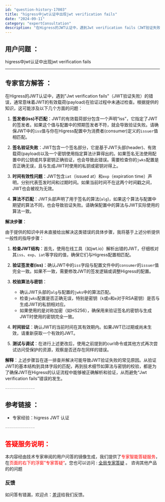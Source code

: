 ```yaml
---
id: "question-history-17003"
title: "higress中jwt认证中出现jwt verification fails"
date: "2024-09-11"
category: "expertConsultation"
description: "在Higress的JWT认证中，遇到Jwt verification fails（JWT验证失败）的错误，通常意味着JWT的有效载荷(payload)在验证过程中未通过检查。根据提供的知识，这可能涉及以下几个方面的问题：1. **签发者(iss)不匹配**：JWT的有效载荷部分包含一个声明“iss”"
---
```


## 用户问题 ： 
 higress中jwt认证中出现jwt verification fails  

---------------
## 专家官方解答 ：

在Higress的JWT认证中，遇到"Jwt verification fails"（JWT验证失败）的错误，通常意味着JWT的有效载荷(payload)在验证过程中未通过检查。根据提供的知识，这可能涉及以下几个方面的问题：

1. **签发者(iss)不匹配**：JWT的有效载荷部分包含一个声明“iss”，它指定了JWT的签发者。如果这个值与配置中的预期签发者不符，就会导致验证失败。请确保JWT中的`iss`值与你在Higress配置中为消费者(consumer)定义的`issuer`值相匹配。

2. **签名验证失败**：JWT包含一个签名部分，它是基于JWT头部(header)、有效载荷(payload)以及一个密钥使用指定算法计算得出的。如果签名无法使用配置中的公钥或共享密钥正确验证，也会导致此错误。需要检查你的`jwks`配置是否正确无误，且与生成JWT时使用的私钥或密钥对得上。

3. **时间有效性问题**：JWT包含`iat`（issued at）和`exp`（expiration time）声明，分别代表签发时间和过期时间。如果当前时间不在这两个时间戳之间，JWT也会被视为无效。

4. **算法不匹配**：JWT头部声明了用于签名的算法(`alg`)，如果这个算法与配置中期望的算法不同，也会导致验证失败。请确保配置中的算法与JWT实际使用的算法一致。

**解决步骤**：

由于提供的知识中并未直接给出解决这类错误的具体步骤，我将基于上述分析提供一般性的指导步骤：

1. **检查JWT结构**：首先，使用在线工具（如jwt.io）解析出错的JWT，仔细核对其`iss`、`exp`、`iat`等字段的值，确保它们与Higress配置相匹配。

2. **验证签发者(iss)**：确认JWT中的`iss`字段与配置文件中的`consumer`的`issuer`值完全一致。如果不一致，需要修改JWT的签发逻辑或调整Higress的配置。

3. **校验算法与密钥**：
   - 确认JWT头部的`alg`与配置的`jwks`中的算法匹配。
   - 检查`jwks`配置是否正确无误，特别是密钥（`k`或`n`和`e`对于RSA密钥）是否与生成JWT的私钥相对应。
   - 如果使用的是对称加密（如HS256），确保用来验证签名的密钥与生成JWT时使用的密钥完全一致。

4. **时间验证**：确认JWT的当前时间在其有效期内。如果JWT已过期或尚未生效，请重新获取一个有效的JWT。

5. **测试与调试**：在进行上述更改后，使用之前提到的curl命令或其他方式再次尝试访问受保护的资源，观察是否还存在同样的错误。

**解释**：上述步骤旨在逐一排查并解决可能导致JWT验证失败的常见原因。从验证JWT的基本结构到具体字段的匹配，再到技术细节如算法与密钥的校验，都是为了确保JWT在Higress的认证流程中能够被正确解析和验证，从而避免“Jwt verification fails”错误的发生。


<font color="#949494">---------------</font> 


## 参考链接 ：

* 专家经验：higress JWT 认证 


 <font color="#949494">---------------</font> 
 


## <font color="#FF0000">答疑服务说明：</font> 

本内容经由技术专家审阅的用户问答的镜像生成，我们提供了<font color="#FF0000">专家智能答疑服务</font>，在<font color="#FF0000">页面的右下的浮窗”专家答疑“</font>。您也可以访问 : [全局专家答疑](https://answer.opensource.alibaba.com/docs/intro) 。 咨询其他产品的的问题

### 反馈
如问答有错漏，欢迎点：[差评](https://ai.nacos.io/user/feedbackByEnhancerGradePOJOID?enhancerGradePOJOId=17016)给我们反馈。
